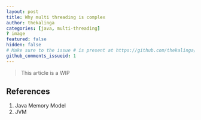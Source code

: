 ```yaml
---
layout: post
title: Why multi threading is complex
author: thekalinga
categories: [java, multi-threading]
? image
featured: false
hidden: false
# Make sure to the issue # is present at https://github.com/thekalinga/thekalinga.in-comments/issues
github_comments_issueid: 1
---
```


> This article is a WIP

##


## References

1. Java Memory Model
2. JVM
